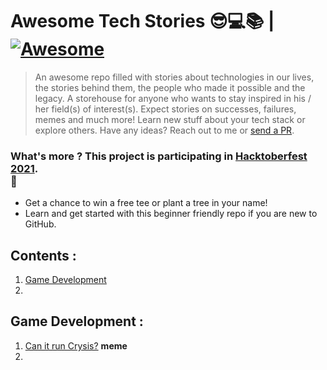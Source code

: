 # Awesome Tech Stories 😎💻📚 | [![Awesome](https://cdn.rawgit.com/sindresorhus/awesome/d7305f38d29fed78fa85652e3a63e154dd8e8829/media/badge.svg)](https://github.com/sindresorhus/awesome)

> An awesome repo filled with stories about technologies in our lives, the stories behind them, the people who made it possible and the legacy. A storehouse for anyone who wants
> to stay inspired in his / her field(s) of interest(s).
> Expect stories on successes, failures, memes and much more!
> Learn new stuff about your tech stack or explore others. 
> Have any ideas? Reach out to me or [send a PR](https://github.com/SwapnilChand/awesome-tech-stories/blob/main/CONTRIBUTING.md).

### What's more ? This project is participating in [Hacktoberfest 2021](https://hacktoberfest.digitalocean.com/).<br> 🤩
  - Get a chance to win a free tee or plant a tree in your name!
  - Learn and get started with this beginner friendly repo if you are new to GitHub.
 
## Contents :
 1. [Game Development](#game-development)
 2. 

## Game Development :
  1. [Can it run Crysis?](https://knowyourmeme.com/memes/but-can-it-run-crysis) **meme**
  2. 
